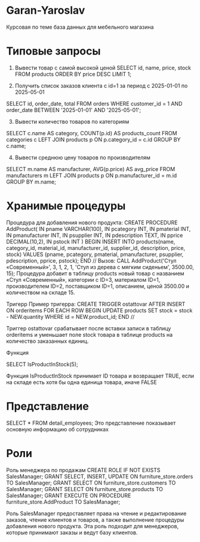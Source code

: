 # Garan-Yaroslav
Курсовая по теме база данных для мебельного магазина


# Типовые запросы
1. Вывести товар с самой высокой ценой
SELECT id, name, price, stock
FROM products
ORDER BY price DESC
LIMIT 1;

2. Получить список заказов клиента с id=1 за период с 2025-01-01 по 2025-05-01

SELECT id, order_date, total
FROM orders
WHERE customer_id = 1
AND order_date BETWEEN '2025-01-01' AND '2025-05-01';

3. Вывести количество товаров по категориям

SELECT c.name AS category, COUNT(p.id) AS products_count
FROM categories c
LEFT JOIN products p ON p.category_id = c.id
GROUP BY c.name;

4. Вывести среднюю цену товаров по производителям

SELECT m.name AS manufacturer, AVG(p.price) AS avg_price
FROM manufacturers m
LEFT JOIN products p ON p.manufacturer_id = m.id
GROUP BY m.name;

# Хранимые процедуры
Процедура для добавления нового продукта:
CREATE PROCEDURE AddProduct(
    IN pname VARCHAR(100),
    IN pcategory INT,
    IN pmaterial INT,
    IN pmanufacturer INT,
    IN psupplier INT,
    IN pdescription TEXT,
    IN pprice DECIMAL(10,2),
    IN pstock INT
)
BEGIN
    INSERT INTO products(name, category_id, material_id, manufacturer_id, supplier_id, description, price, stock)
    VALUES (pname, pcategory, pmaterial, pmanufacturer, psupplier, pdescription, pprice, pstock);
END //
Вызов: CALL AddProduct('Стул «Современный»', 3, 1, 2, 1, 'Стул из дерева с мягким сиденьем', 3500.00, 15);
Процедура добавит в таблицу products новый товар с названием «Стул «Современный», категории с ID=3, материалом ID=1, производителем ID=2, поставщиком ID=1, описанием, ценой 3500.00 и количеством на складе 15.


Тригерр
Пример тригерра:
CREATE TRIGGER ostattovar
AFTER INSERT ON orderitems
FOR EACH ROW
BEGIN
    UPDATE products
    SET stock = stock - NEW.quantity
    WHERE id = NEW.product_id;
END //

Триггер ostattovar срабатывает после вставки записи в таблицу orderitems и уменьшает поле stock товара в таблице products на количество заказанных единиц.


Функция

SELECT IsProductInStock(5);

Функция IsProductInStock принимает ID товара и возвращает TRUE, если на складе есть хотя бы одна единица товара, иначе FALSE

# Представление 
SELECT * FROM detail_employees;
Это представление показывает основную информацию об сотрудниках

# Роли
Роль менеджера по продажам
CREATE ROLE IF NOT EXISTS SalesManager;
GRANT SELECT, INSERT, UPDATE ON furniture_store.orders TO SalesManager;
GRANT SELECT ON furniture_store.customers TO SalesManager;
GRANT SELECT ON furniture_store.products TO SalesManager;
GRANT EXECUTE ON PROCEDURE furniture_store.AddProduct TO SalesManager;

Роль SalesManager предоставляет права на чтение и редактирование заказов, чтение клиентов и товаров, а также выполнение процедуры добавления нового продукта. Эта роль подходит для менеджеров, которые принимают заказы и ведут базу клиентов.

